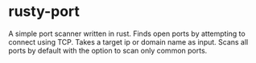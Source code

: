 # rusty-port
A simple port scanner written in rust.
Finds open ports by attempting to connect using TCP.
Takes a target ip or domain name as input.
Scans all ports by default with the option to scan only common ports.
